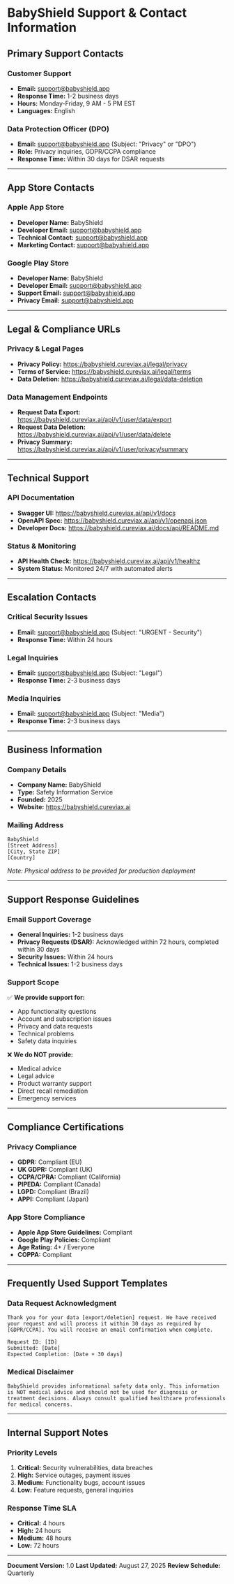 # BabyShield Support & Contact Information

## Primary Support Contacts

### Customer Support
- **Email:** support@babyshield.app
- **Response Time:** 1-2 business days
- **Hours:** Monday-Friday, 9 AM - 5 PM EST
- **Languages:** English

### Data Protection Officer (DPO)
- **Email:** support@babyshield.app (Subject: "Privacy" or "DPO")
- **Role:** Privacy inquiries, GDPR/CCPA compliance
- **Response Time:** Within 30 days for DSAR requests

---

## App Store Contacts

### Apple App Store
- **Developer Name:** BabyShield
- **Developer Email:** support@babyshield.app
- **Technical Contact:** support@babyshield.app
- **Marketing Contact:** support@babyshield.app

### Google Play Store
- **Developer Name:** BabyShield
- **Developer Email:** support@babyshield.app
- **Support Email:** support@babyshield.app
- **Privacy Email:** support@babyshield.app

---

## Legal & Compliance URLs

### Privacy & Legal Pages
- **Privacy Policy:** https://babyshield.cureviax.ai/legal/privacy
- **Terms of Service:** https://babyshield.cureviax.ai/legal/terms
- **Data Deletion:** https://babyshield.cureviax.ai/legal/data-deletion

### Data Management Endpoints
- **Request Data Export:** https://babyshield.cureviax.ai/api/v1/user/data/export
- **Request Data Deletion:** https://babyshield.cureviax.ai/api/v1/user/data/delete
- **Privacy Summary:** https://babyshield.cureviax.ai/api/v1/user/privacy/summary

---

## Technical Support

### API Documentation
- **Swagger UI:** https://babyshield.cureviax.ai/api/v1/docs
- **OpenAPI Spec:** https://babyshield.cureviax.ai/api/v1/openapi.json
- **Developer Docs:** https://babyshield.cureviax.ai/docs/api/README.md

### Status & Monitoring
- **API Health Check:** https://babyshield.cureviax.ai/api/v1/healthz
- **System Status:** Monitored 24/7 with automated alerts

---

## Escalation Contacts

### Critical Security Issues
- **Email:** support@babyshield.app (Subject: "URGENT - Security")
- **Response Time:** Within 24 hours

### Legal Inquiries
- **Email:** support@babyshield.app (Subject: "Legal")
- **Response Time:** 2-3 business days

### Media Inquiries
- **Email:** support@babyshield.app (Subject: "Media")
- **Response Time:** 2-3 business days

---

## Business Information

### Company Details
- **Company Name:** BabyShield
- **Type:** Safety Information Service
- **Founded:** 2025
- **Website:** https://babyshield.cureviax.ai

### Mailing Address
```
BabyShield
[Street Address]
[City, State ZIP]
[Country]
```
*Note: Physical address to be provided for production deployment*

---

## Support Response Guidelines

### Email Support Coverage
- **General Inquiries:** 1-2 business days
- **Privacy Requests (DSAR):** Acknowledged within 72 hours, completed within 30 days
- **Security Issues:** Within 24 hours
- **Technical Issues:** 1-2 business days

### Support Scope
✅ **We provide support for:**
- App functionality questions
- Account and subscription issues
- Privacy and data requests
- Technical problems
- Safety data inquiries

❌ **We do NOT provide:**
- Medical advice
- Legal advice
- Product warranty support
- Direct recall remediation
- Emergency services

---

## Compliance Certifications

### Privacy Compliance
- **GDPR:** Compliant (EU)
- **UK GDPR:** Compliant (UK)
- **CCPA/CPRA:** Compliant (California)
- **PIPEDA:** Compliant (Canada)
- **LGPD:** Compliant (Brazil)
- **APPI:** Compliant (Japan)

### App Store Compliance
- **Apple App Store Guidelines:** Compliant
- **Google Play Policies:** Compliant
- **Age Rating:** 4+ / Everyone
- **COPPA:** Compliant

---

## Frequently Used Support Templates

### Data Request Acknowledgment
```
Thank you for your data [export/deletion] request. We have received your request and will process it within 30 days as required by [GDPR/CCPA]. You will receive an email confirmation when complete.

Request ID: [ID]
Submitted: [Date]
Expected Completion: [Date + 30 days]
```

### Medical Disclaimer
```
BabyShield provides informational safety data only. This information is NOT medical advice and should not be used for diagnosis or treatment decisions. Always consult qualified healthcare professionals for medical concerns.
```

---

## Internal Support Notes

### Priority Levels
1. **Critical:** Security vulnerabilities, data breaches
2. **High:** Service outages, payment issues
3. **Medium:** Functionality bugs, account issues
4. **Low:** Feature requests, general inquiries

### Response Time SLA
- **Critical:** 4 hours
- **High:** 24 hours
- **Medium:** 48 hours
- **Low:** 72 hours

---

**Document Version:** 1.0
**Last Updated:** August 27, 2025
**Review Schedule:** Quarterly
